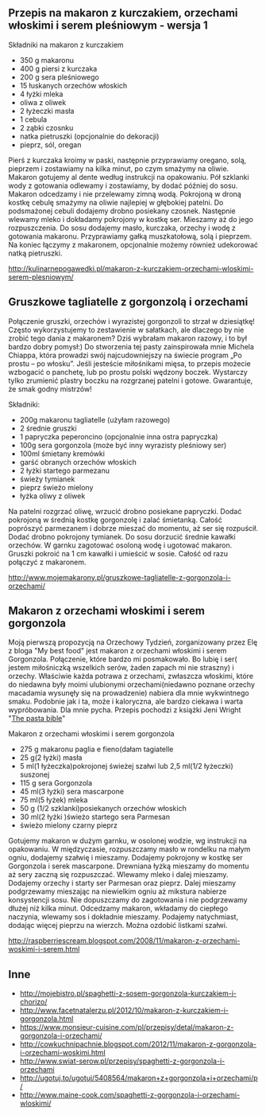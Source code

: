 ## Przepis na makaron z kurczakiem, orzechami włoskimi i serem pleśniowym - wersja 1

Składniki na makaron z kurczakiem

- 350 g makaronu
- 400 g piersi z kurczaka
- 200 g sera pleśniowego
- 15 łuskanych orzechów włoskich
- 4 łyżki mleka
- oliwa z oliwek
- 2 łyżeczki masła
- 1 cebula
- 2 ząbki czosnku
- natka pietruszki (opcjonalnie do dekoracji)
- pieprz, sól, oregan


Pierś z kurczaka kroimy w paski, następnie przyprawiamy oregano, solą, pieprzem i zostawiamy na kilka minut, po czym smażymy na oliwie. Makaron gotujemy al dente według instrukcji na opakowaniu. Pół szklanki wody z gotowania odlewamy i zostawiamy, by dodać później do sosu. Makaron odcedzamy i nie przelewamy zimną wodą. Pokrojoną w droną kostkę cebulę smażymy na oliwie najlepiej w głębokiej patelni. Do podsmażonej cebuli dodajemy drobno posiekany czosnek. Następnie wlewamy mleko i dokładamy pokrojony w kostkę ser. Mieszamy aż do jego rozpuszczenia. Do sosu dodajemy masło, kurczaka, orzechy i wodę z gotowania makaronu. Przyprawiamy gałką muszkatołową, solą i pieprzem. Na koniec łączymy z makaronem, opcjonalnie możemy również udekorować natką pietruszki.

http://kulinarnepogawedki.pl/makaron-z-kurczakiem-orzechami-wloskimi-serem-plesniowym/

## Gruszkowe tagliatelle z gorgonzolą i orzechami

Połączenie gruszki, orzechów i wyrazistej gorgonzoli to strzał w dziesiątkę! Często wykorzystujemy to zestawienie w sałatkach, ale dlaczego by nie zrobić tego dania z makaronem? Dziś wybrałam makaron razowy, i to był bardzo dobry pomysł:) Do stworzenia tej pasty zainspirowała mnie Michela Chiappa, która prowadzi swój najcudowniejszy na świecie program „Po prostu – po włosku”. Jeśli jesteście miłośnikami mięsa, to przepis możecie wzbogacić o panchetę, lub po prostu polski wędzony boczek. Wystarczy tylko zrumienić plastry boczku na rozgrzanej patelni i gotowe. Gwarantuje, że smak godny mistrzów!

Składniki:

- 200g makaronu tagliatelle (użyłam razowego)
- 2 średnie gruszki
- 1 papryczka peperoncino (opcjonalnie inna ostra papryczka)
- 100g sera gorgonzola (może być inny wyrazisty pleśniowy ser)
- 100ml śmietany kremówki
- garść obranych orzechów włoskich
- 2 łyżki startego parmezanu
- świeży tymianek
- pieprz świeżo mielony
- łyżka oliwy z oliwek

Na patelni rozgrzać oliwę, wrzucić drobno posiekane papryczki. Dodać pokrojoną w średnią kostkę gorgonzolę i zalać śmietanką. Całość poprószyć parmezanem i dobrze mieszać do momentu, aż ser się rozpuścił. Dodać drobno pokrojony tymianek. Do sosu dorzucić średnie kawałki orzechów. W garnku zagotować osoloną wodę i ugotować makaron. Gruszki pokroić na 1 cm kawałki i umieścić w sosie. Całość od razu połączyć z makaronem.

http://www.mojemakarony.pl/gruszkowe-tagliatelle-z-gorgonzola-i-orzechami/

## Makaron z orzechami włoskimi i serem gorgonzola 

Moją pierwszą propozycją na Orzechowy Tydzień, zorganizowany przez Elę z bloga "My best food" jest makaron z orzechami włoskimi i serem Gorgonzola. Połączenie, które bardzo mi posmakowało. Bo lubię i ser( jestem miłośniczką wszelkich serów, żaden zapach mi nie straszny) i orzechy. Właściwie każda potrawa z orzechami, zwłaszcza włoskimi, które do niedawna były moimi ulubionymi orzechami(niedawno poznane orzechy macadamia wysunęły się na prowadzenie) nabiera dla mnie wykwintnego smaku. Podobnie jak i ta, może i kaloryczna, ale bardzo ciekawa i warta wypróbowania. Dla mnie pycha. Przepis pochodzi z książki Jeni Wright "[The pasta bible](http://www.amazon.co.uk/Pasta-Bible-Complete-Varieties-Styles/dp/1859679056/)"

 Makaron z orzechami włoskimi i serem gorgonzola

- 275 g makaronu paglia e fieno(dałam tagiatelle
- 25 g(2 łyżki) masła
- 5 ml(1 łyżeczka)pokrojonej świeżej szałwi lub 2,5 ml(1/2 łyżeczki) suszonej
- 115 g sera Gorgonzola
- 45 ml(3 łyżki) sera mascarpone
- 75 ml(5 łyżek) mleka
- 50 g (1/2 szklanki)posiekanych orzechów włoskich
- 30 ml(2 łyżki )świeżo startego sera Parmesan
- świeżo mielony czarny pieprz


Gotujemy makaron w dużym garnku, w osolonej wodzie, wg instrukcji na opakowaniu.
W międzyczasie, rozpuszczamy masło w rondelku na małym ogniu, dodajemy szałwię i mieszamy. Dodajemy pokrojony w kostkę ser Gorgonzola i serek mascarpone. Drewniana łyżką mieszamy do momentu aż sery zaczną się rozpuszczać. Wlewamy mleko i dalej mieszamy.
Dodajemy orzechy i starty ser Parmesan oraz pieprz. Dalej mieszamy podgrzewamy mieszając na niewielkim ogniu aż mikstura nabierze konsystencji sosu. Nie dopuszczamy do zagotowania i nie podgrzewamy dłużej niż kilka minut.
Odcedzamy makaron, wkładamy do ciepłego naczynia, wlewamy sos i dokładnie mieszamy. Podajemy natychmiast, dodając więcej pieprzu na wierzch. Można ozdobić listkami szałwi.

http://raspberriescream.blogspot.com/2008/11/makaron-z-orzechami-woskimi-i-serem.html

## Inne

- http://mojebistro.pl/spaghetti-z-sosem-gorgonzola-kurczakiem-i-chorizo/
- http://www.facetnatalerzu.pl/2012/10/makaron-z-kurczakiem-i-gorgonzola.html
- https://www.monsieur-cuisine.com/pl/przepisy/detal/makaron-z-gorgonzola-i-orzechami/
- http://cowkuchnipachnie.blogspot.com/2012/11/makaron-z-gorgonzola-i-orzechami-woskimi.html
- http://www.swiat-serow.pl/przepisy/spaghetti-z-gorgonzola-i-orzechami
- http://ugotuj.to/ugotuj/5408564/makaron+z+gorgonzola+i+orzechami/p/
- http://www.maine-cook.com/spaghetti-z-gorgonzola-i-orzechami-wloskimi/
